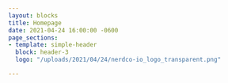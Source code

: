 ```yaml
---
layout: blocks
title: Homepage
date: 2021-04-24 16:00:00 -0600
page_sections:
- template: simple-header
  block: header-3
  logo: "/uploads/2021/04/24/nerdco-io_logo_transparent.png"

---
```

